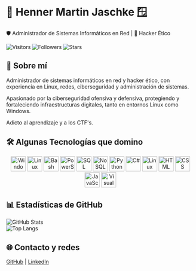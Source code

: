 # 🐧 Henner Martin Jaschke 🪟
🛡️ Administrador de Sistemas Informáticos en Red | 🥷 Hacker Ético

![Visitors](https://komarev.com/ghpvc/?username=Henner13&color=green)
![Followers](https://img.shields.io/github/followers/Henner13?label=Seguidores)
![Stars](https://img.shields.io/github/stars/Henner13?label=Estrellas)

## 🧠 Sobre mí

Administrador de sistemas informáticos en red y hacker ético, con experiencia en Linux, redes, ciberseguridad y administración de sistemas.

Apasionado por la ciberseguridad ofensiva y defensiva, protegiendo y fortaleciendo infraestructuras digitales, tanto en entornos Linux como Windows.

Adicto al aprendizaje y a los CTF's.



## 🛠️ Algunas Tecnologías que domino

<p align="center">
  <img src="https://cdn.jsdelivr.net/gh/devicons/devicon/icons/windows8/windows8-original.svg" width="40" alt="Windows" />
  <img src="https://cdn.jsdelivr.net/gh/devicons/devicon/icons/linux/linux-original.svg" width="40" alt="Linux" />
  <img src="https://cdn.jsdelivr.net/gh/devicons/devicon/icons/bash/bash-original.svg" width="40" alt="Bash" />
  <img src="https://cdn.jsdelivr.net/gh/devicons/devicon/icons/powershell/powershell-original.svg" width="40" alt="PowerShell" />
  <img src="https://cdn.jsdelivr.net/gh/devicons/devicon/icons/mysql/mysql-original.svg" width="40" alt="SQL" />
  <img src="https://cdn.jsdelivr.net/gh/devicons/devicon/icons/mongodb/mongodb-original.svg" width="40" alt="NoSQL" />
  <img src="https://cdn.jsdelivr.net/gh/devicons/devicon/icons/python/python-original.svg" width="40" alt="Python" />
  <img src="https://cdn.jsdelivr.net/gh/devicons/devicon/icons/csharp/csharp-original.svg" width="40" alt="C#" />
  <img src="https://upload.wikimedia.org/wikipedia/commons/3/3f/Linux_Mint_logo_without_wordmark.svg" width="40" alt="Linux Mint" />
  <img src="https://cdn.jsdelivr.net/gh/devicons/devicon/icons/html5/html5-original.svg" width="40" alt="HTML" />
  <img src="https://cdn.jsdelivr.net/gh/devicons/devicon/icons/css3/css3-original.svg" width="40" alt="CSS" />
  <img src="https://cdn.jsdelivr.net/gh/devicons/devicon/icons/javascript/javascript-original.svg" width="40" alt="JavaScript" />
  <img src="https://cdn.jsdelivr.net/gh/devicons/devicon/icons/vscode/vscode-original.svg" width="40" alt="Visual Studio Code" />
</p>



## 📊 Estadísticas de GitHub

![GitHub Stats](https://github-readme-stats.vercel.app/api?username=Henner13&show_icons=true&theme=radical)  
![Top Langs](https://github-readme-stats.vercel.app/api/top-langs/?username=Henner13&layout=compact)

## 🌐 Contacto y redes

[GitHub](https://github.com/Henner13) | [LinkedIn](https://www.linkedin.com/in/henner-martin-jaschke)
